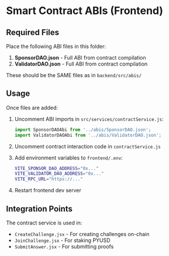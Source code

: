 # Smart Contract ABIs (Frontend)

## Required Files

Place the following ABI files in this folder:

1. **SponsorDAO.json** - Full ABI from contract compilation
2. **ValidatorDAO.json** - Full ABI from contract compilation

These should be the SAME files as in `backend/src/abis/`

## Usage

Once files are added:

1. Uncomment ABI imports in `src/services/contractService.js`:
   ```javascript
   import SponsorDAOAbi from '../abis/SponsorDAO.json';
   import ValidatorDAOAbi from '../abis/ValidatorDAO.json';
   ```

2. Uncomment contract interaction code in `contractService.js`

3. Add environment variables to `frontend/.env`:
   ```bash
   VITE_SPONSOR_DAO_ADDRESS="0x..."
   VITE_VALIDATOR_DAO_ADDRESS="0x..."
   VITE_RPC_URL="https://..."
   ```

4. Restart frontend dev server

## Integration Points

The contract service is used in:
- `CreateChallenge.jsx` - For creating challenges on-chain
- `JoinChallenge.jsx` - For staking PYUSD
- `SubmitAnswer.jsx` - For submitting proofs
